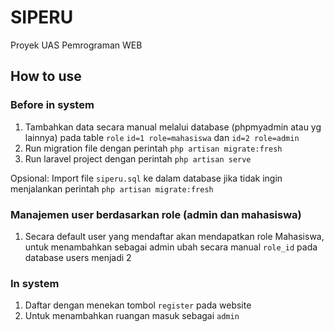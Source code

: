 # SIPERU

Proyek UAS Pemrograman WEB

## How to use

### Before in system

1. Tambahkan data secara manual melalui database (phpmyadmin atau yg lainnya) pada table `role` `id=1 role=mahasiswa` dan `id=2 role=admin`
2. Run migration file dengan perintah `php artisan migrate:fresh`
3. Run laravel project dengan perintah `php artisan serve`

Opsional: Import file `siperu.sql` ke dalam database jika tidak ingin menjalankan perintah `php artisan migrate:fresh`

### Manajemen user berdasarkan role (admin dan mahasiswa)

1. Secara default user yang mendaftar akan mendapatkan role Mahasiswa, untuk menambahkan sebagai admin ubah secara manual `role_id` pada database users menjadi 2

### In system

1. Daftar dengan menekan tombol `register` pada website
2. Untuk menambahkan ruangan masuk sebagai `admin`
